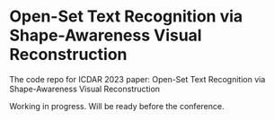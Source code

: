 # Open-Set Text Recognition via Shape-Awareness Visual Reconstruction

The code repo for ICDAR 2023 paper: Open-Set Text Recognition via Shape-Awareness Visual Reconstruction

Working in progress. Will be ready before the conference.

